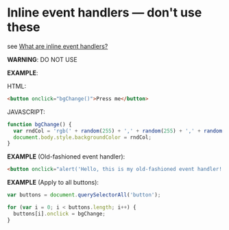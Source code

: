 # Inline event handlers — don't use these

see [What are inline event handlers?](https://developer.mozilla.org/en-US/docs/Learn/JavaScript/Building_blocks/Events#Inline_event_handlers_%E2%80%94_don%27t_use_these)

**WARNING**: DO NOT USE

**EXAMPLE**:

HTML:

```html
<button onclick="bgChange()">Press me</button>
```

JAVASCRIPT:

```javascript
function bgChange() {
  var rndCol = 'rgb(' + random(255) + ',' + random(255) + ',' + random(255) + ')';
  document.body.style.backgroundColor = rndCol;
}
```

**EXAMPLE** (Old-fashioned event handler): 

```html
<button onclick="alert('Hello, this is my old-fashioned event handler!');">Press me</button>
```

**EXAMPLE** (Apply to all buttons):

```javascript
var buttons = document.querySelectorAll('button');

for (var i = 0; i < buttons.length; i++) {
  buttons[i].onclick = bgChange;
}
```